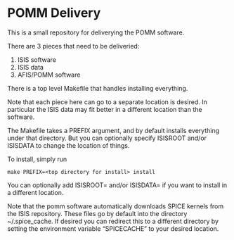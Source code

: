 POMM Delivery
=============

This is a small repository for deliverying the POMM software.

There are 3 pieces that need to be deliveried:

1. ISIS software
2. ISIS data
3. AFIS/POMM software

There is a top level Makefile that handles installing everything.

Note that each piece here can go to a separate location is desired.
In particular the ISIS data may fit better in a different location than
the software.

The Makefile takes a PREFIX argument, and by default installs everything
under that directory. But you can optionally specify ISISROOT and/or 
ISISDATA to change the location of things.

To install, simply run

    make PREFIX=<top directory for install> install
	
You can optionally add ISISROOT=<isis directory> and/or 
ISISDATA=<isis data directory> if you want to install in a different location.

Note that the pomm software automatically downloads SPICE kernels from
the ISIS repository. These files go by default into the directory
~/.spice_cache. If desired you can redirect this to a different
directory by setting the environment variable “SPICECACHE” to your
desired location.
